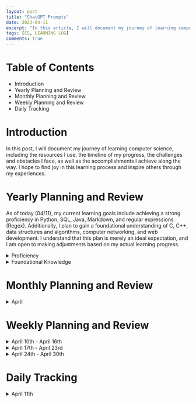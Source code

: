 ```yaml
---
layout: post
title: "ChatGPT Prompts"
date: 2023-04-11
excerpt: "In this article, I will document my journey of learning computer science"
tags: [CS, LEARNING LOG]
comments: true
---
```


# Table of Contents  
* Introduction   
* Yearly Planning and Review
* Monthly Planning and Review  
* Weekly Planning and Review  
* Daily Tracking 

# Introduction  
In this post, I will document my journey of learning computer science, including the resources I use, the timeline of my progress, the challenges and obstacles I face, as well as the accomplishments I achieve along the way. I hope to find joy in this learning process and inspire others through my experiences.

# Yearly Planning and Review   
As of today (04/11), my current learning goals include achieving a strong proficiency in Python, SQL, Java, Markdown, and regular expressions (Regex). Additionally, I plan to gain a foundational understanding of C, C++, data structures and algorithms, computer networking, and web development. I understand that this plan is merely an ideal expectation, and I am open to making adjustments based on my actual learning progress.

<details>
    <summary> Proficiency </summary>

Python  
SQL  
Java  
Markdown  
Regular expressions   
</details>

<details>
    <summary> Foundational Knowledge </summary> 

C  
C++  
Data structures  
Computer networking  
Web development   
</details>

# Monthly Planning and Review  
<details>
<summary> April </summary>   
   
- [ ] Regular Expression   
    - [ ] [Regular Expressions Tutorial](https://www.regular-expressions.info/tutorial.html) 
    - [ ] [RegexOne:Learn Regular Expressions with simple, interactive exercises.](https://regexone.com/)  
    - [ ] [RegexLearn](https://regexlearn.com/)  
    - [ ] Real-time editor: [regex101.com](https://regex101.com/)
    - [ ] Just for reference: [菜鸟教程：正则表达式](https://www.runoob.com/regexp/regexp-tutorial.html)   
- [x] Markdown  
  - [x] [Basic writing and formatting syntax](https://docs.github.com/en/get-started/writing-on-github/getting-started-with-writing-and-formatting-on-github/basic-writing-and-formatting-syntax) 
  - [x] [Organizing information with tables](https://docs.github.com/en/get-started/writing-on-github/working-with-advanced-formatting/organizing-information-with-tables)
  - [x] [Organizing information with collapsed sections](https://docs.github.com/en/get-started/writing-on-github/working-with-advanced-formatting/organizing-information-with-collapsed-sections)
  - [x] [Creating and highlighting code blocks](https://docs.github.com/en/get-started/writing-on-github/working-with-advanced-formatting/creating-and-highlighting-code-blocks)
  - [x] [Awesome Markdown](https://github.com/mundimark/awesome-markdown)
  - [x] write an article using VScode md mode
- [ ] [CS50: This is CS50x](https://cs50.harvard.edu/x/2023/): Week 0 -Week 5
- [ ] USTC Computer Networking:A Top-Down Approach Chapter 1
- [ ] SQL
  - [ ] [CodeWithMosh P63 - P155](https://www.bilibili.com/video/BV1UE41147KC?p=63) 
  - [ ] [SQL必知必会刷题](https://www.nowcoder.com/exam/oj?page=1&tab=SQL%E7%AF%87&topicId=298)  
- [ ] Python
  - [ ] [PY4E](https://www.py4e.com/html3/12-network):14-17
  - [ ] [w3schools](https://www.w3schools.com/python/default.asp): File Handling, Python Modules, Python MySQL, Python Reference, Module Reference.  
</details>

# Weekly Planning and Review  

<details>
    <summary> April 10th - April 16th </summary>

- [ ] Regular Expression   
    - [ ] [Regular Expressions Tutorial](https://www.regular-expressions.info/tutorial.html): From Introduction to Word Boundaries  
    - [ ] [RegexOne:Learn Regular Expressions with simple, interactive exercises.](https://regexone.com/): 1-16  
    - [ ] [RegexLearn](https://regexlearn.com/): 1-18 
- [x] Markdown  
  - [x] [Basic writing and formatting syntax](https://docs.github.com/en/get-started/writing-on-github/getting-started-with-writing-and-formatting-on-github/basic-writing-and-formatting-syntax) 
  - [x] [Organizing information with tables](https://docs.github.com/en/get-started/writing-on-github/working-with-advanced-formatting/organizing-information-with-tables)
  - [x] [Organizing information with collapsed sections](https://docs.github.com/en/get-started/writing-on-github/working-with-advanced-formatting/organizing-information-with-collapsed-sections)
  - [x] [Creating and highlighting code blocks](https://docs.github.com/en/get-started/writing-on-github/working-with-advanced-formatting/creating-and-highlighting-code-blocks)
  - [x] [Awesome Markdown](https://github.com/mundimark/awesome-markdown)
  - [x] write an article using VScode md mode
- [ ] [CS50: This is CS50x](https://cs50.harvard.edu/x/2023/): Week 0, week 1 <sup>1/2</sup>   
- [ ] USTC Computer Networking:A Top-Down Approach Chapter 1.1 - 1.3 
- [ ] SQL
  - [ ] [CodeWithMosh P63 - P155](https://www.bilibili.com/video/BV1UE41147KC?p=63): Chapter 8 - Chapter 10  
  - [ ] [SQL必知必会刷题](https://www.nowcoder.com/exam/oj?page=1&tab=SQL%E7%AF%87&topicId=298): 60 - 77
- [ ] Python
  - [ ] [PY4E](https://www.py4e.com/html3/12-network):14
  - [ ] [w3schools](https://www.w3schools.com/python/default.asp): File Handling, Python Modules
</details>

<details>
    <summary> April 17th - April 23rd </summary> 

</details>

<details> 
    <summary> April 24th - April 30th </summary> 

</details>

# Daily Tracking

<details>
    <summary> April 11th </summary> 

- [ ] [Regular Expressions Tutorial](https://www.regular-expressions.info/tutorial.html) 
  - [ ] [Introduction](https://www.regular-expressions.info/tutorial.html)    
  - [ ] [Table of Contents](https://www.regular-expressions.info/tutorialcnt.html)  
  - [ ] [Special Characters](https://www.regular-expressions.info/characters.html)   
- [ ] [CS50](https://cs50.harvard.edu/x/2023/) week 0: From 'Welcom' to 'Images, Video and Sound'  
- [ ] USTC Computer Networking: 1.1
- [ ] SQL
  - [ ] [CodeWithMosh P63 - P155](https://www.bilibili.com/video/BV1UE41147KC?p=63): Chapter 8<sup>1/2</sup>   
  - [ ] [SQL必知必会刷题](https://www.nowcoder.com/exam/oj?page=1&tab=SQL%E7%AF%87&topicId=298): 60 - 62 
 </details>

